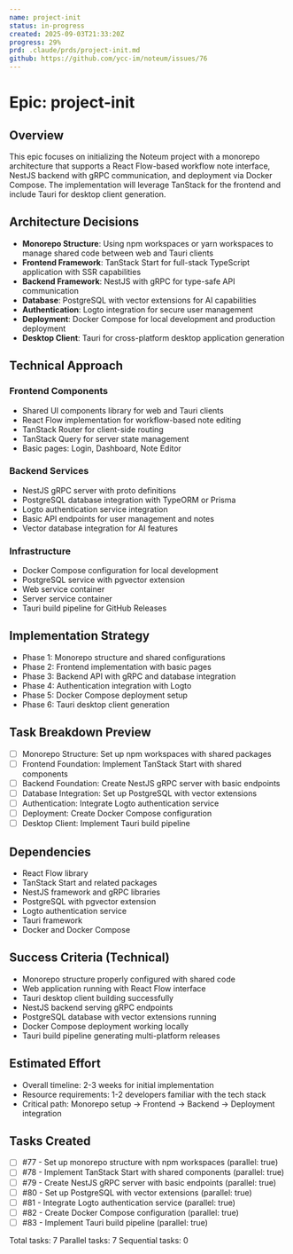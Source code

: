 ```yaml
---
name: project-init
status: in-progress
created: 2025-09-03T21:33:20Z
progress: 29%
prd: .claude/prds/project-init.md
github: https://github.com/ycc-im/noteum/issues/76
---
```


# Epic: project-init

## Overview

This epic focuses on initializing the Noteum project with a monorepo architecture that supports a React Flow-based workflow note interface, NestJS backend with gRPC communication, and deployment via Docker Compose. The implementation will leverage TanStack for the frontend and include Tauri for desktop client generation.

## Architecture Decisions

- **Monorepo Structure**: Using npm workspaces or yarn workspaces to manage shared code between web and Tauri clients
- **Frontend Framework**: TanStack Start for full-stack TypeScript application with SSR capabilities
- **Backend Framework**: NestJS with gRPC for type-safe API communication
- **Database**: PostgreSQL with vector extensions for AI capabilities
- **Authentication**: Logto integration for secure user management
- **Deployment**: Docker Compose for local development and production deployment
- **Desktop Client**: Tauri for cross-platform desktop application generation

## Technical Approach

### Frontend Components

- Shared UI components library for web and Tauri clients
- React Flow implementation for workflow-based note editing
- TanStack Router for client-side routing
- TanStack Query for server state management
- Basic pages: Login, Dashboard, Note Editor

### Backend Services

- NestJS gRPC server with proto definitions
- PostgreSQL database integration with TypeORM or Prisma
- Logto authentication service integration
- Basic API endpoints for user management and notes
- Vector database integration for AI features

### Infrastructure

- Docker Compose configuration for local development
- PostgreSQL service with pgvector extension
- Web service container
- Server service container
- Tauri build pipeline for GitHub Releases

## Implementation Strategy

- Phase 1: Monorepo structure and shared configurations
- Phase 2: Frontend implementation with basic pages
- Phase 3: Backend API with gRPC and database integration
- Phase 4: Authentication integration with Logto
- Phase 5: Docker Compose deployment setup
- Phase 6: Tauri desktop client generation

## Task Breakdown Preview

- [ ] Monorepo Structure: Set up npm workspaces with shared packages
- [ ] Frontend Foundation: Implement TanStack Start with shared components
- [ ] Backend Foundation: Create NestJS gRPC server with basic endpoints
- [ ] Database Integration: Set up PostgreSQL with vector extensions
- [ ] Authentication: Integrate Logto authentication service
- [ ] Deployment: Create Docker Compose configuration
- [ ] Desktop Client: Implement Tauri build pipeline

## Dependencies

- React Flow library
- TanStack Start and related packages
- NestJS framework and gRPC libraries
- PostgreSQL with pgvector extension
- Logto authentication service
- Tauri framework
- Docker and Docker Compose

## Success Criteria (Technical)

- Monorepo structure properly configured with shared code
- Web application running with React Flow interface
- Tauri desktop client building successfully
- NestJS backend serving gRPC endpoints
- PostgreSQL database with vector extensions running
- Docker Compose deployment working locally
- Tauri build pipeline generating multi-platform releases

## Estimated Effort

- Overall timeline: 2-3 weeks for initial implementation
- Resource requirements: 1-2 developers familiar with the tech stack
- Critical path: Monorepo setup → Frontend → Backend → Deployment integration

## Tasks Created

- [ ] #77 - Set up monorepo structure with npm workspaces (parallel: true)
- [ ] #78 - Implement TanStack Start with shared components (parallel: true)
- [ ] #79 - Create NestJS gRPC server with basic endpoints (parallel: true)
- [ ] #80 - Set up PostgreSQL with vector extensions (parallel: true)
- [ ] #81 - Integrate Logto authentication service (parallel: true)
- [ ] #82 - Create Docker Compose configuration (parallel: true)
- [ ] #83 - Implement Tauri build pipeline (parallel: true)

Total tasks: 7
Parallel tasks: 7
Sequential tasks: 0
